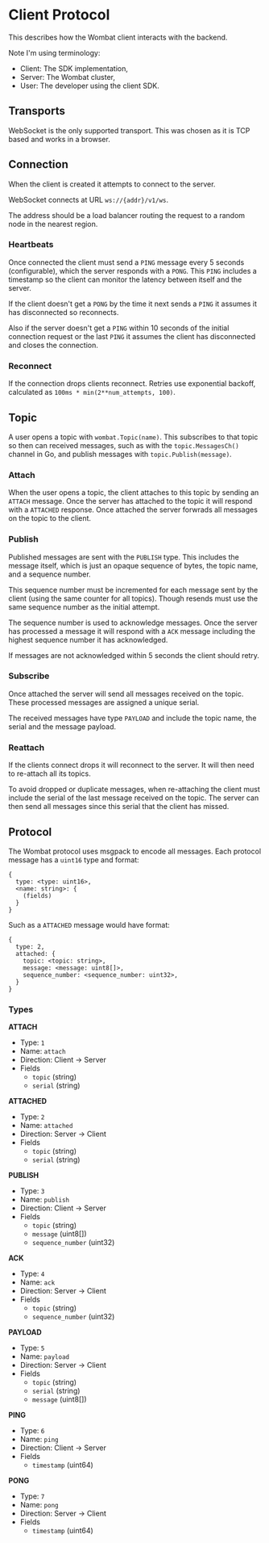 # Client Protocol
This describes how the Wombat client interacts with the backend.

Note I'm using terminology:
* Client: The SDK implementation,
* Server: The Wombat cluster,
* User: The developer using the client SDK.

## Transports
WebSocket is the only supported transport. This was chosen as it is TCP based
and works in a browser.

## Connection
When the client is created it attempts to connect to the server.

WebSocket connects at URL `ws://{addr}/v1/ws`.

The address should be a load balancer routing the request to a random node
in the nearest region.

### Heartbeats
Once connected the client must send a `PING` message every 5 seconds
(configurable), which the server responds with a `PONG`. This `PING` includes a
timestamp so the client can monitor the latency between itself and the server.

If the client doesn't get a `PONG` by the time it next sends a `PING` it assumes
it has disconnected so reconnects.

Also if the server doesn't get a `PING` within 10 seconds of the initial
connection request or the last `PING` it assumes the client has disconnected and
closes the connection.

### Reconnect
If the connection drops clients reconnect. Retries use exponential backoff,
calculated as `100ms * min(2**num_attempts, 100)`.

## Topic
A user opens a topic with `wombat.Topic(name)`. This subscribes to that topic
so then can received messages, such as with the `topic.MessagesCh()` channel
in Go, and publish messages with `topic.Publish(message)`.

### Attach
When the user opens a topic, the client attaches to this topic by sending an
`ATTACH` message. Once the server has attached to the topic it will respond with
a `ATTACHED` response. Once attached the server forwrads all messages on the
topic to the client.

### Publish
Published messages are sent with the `PUBLISH` type. This includes the message
itself, which is just an opaque sequence of bytes, the topic name, and a
sequence number.

This sequence number must be incremented for each message sent by the client
(using the same counter for all topics). Though resends must use the same
sequence number as the initial attempt.

The sequence number is used to acknowledge messages. Once the server has
processed a message it will respond with a `ACK` message including the
highest sequence number it has acknowledged.

If messages are not acknowledged within 5 seconds the client should retry.

### Subscribe
Once attached the server will send all messages received on the topic. These
processed messages are assigned a unique serial.

The received messages have type `PAYLOAD` and include the topic name, the
serial and the message payload.

### Reattach
If the clients connect drops it will reconnect to the server. It will then need
to re-attach all its topics.

To avoid dropped or duplicate messages, when re-attaching the client must
include the serial of the last message received on the topic. The server can
then send all messages since this serial that the client has missed.

## Protocol
The Wombat protocol uses msgpack to encode all messages. Each protocol message
has a `uint16` type and format:
```
{
  type: <type: uint16>,
  <name: string>: {
    (fields)
  }
}
```

Such as a `ATTACHED` message would have format:
```
{
  type: 2,
  attached: {
    topic: <topic: string>,
    message: <message: uint8[]>,
    sequence_number: <sequence_number: uint32>,
  }
}
```

### Types
**ATTACH**
* Type: `1`
* Name: `attach`
* Direction: Client -> Server
* Fields
  * `topic` (string)
  * `serial` (string)

**ATTACHED**
* Type: `2`
* Name: `attached`
* Direction: Server -> Client
* Fields
  * `topic` (string)
  * `serial` (string)

**PUBLISH**
* Type: `3`
* Name: `publish`
* Direction: Client -> Server
* Fields
  * `topic` (string)
  * `message` (uint8[])
  * `sequence_number` (uint32)

**ACK**
* Type: `4`
* Name: `ack`
* Direction: Server -> Client
* Fields
  * `topic` (string)
  * `sequence_number` (uint32)

**PAYLOAD**
* Type: `5`
* Name: `payload`
* Direction: Server -> Client
* Fields
  * `topic` (string)
  * `serial` (string)
  * `message` (uint8[])

**PING**
* Type: `6`
* Name: `ping`
* Direction: Client -> Server
* Fields
  * `timestamp` (uint64)

**PONG**
* Type: `7`
* Name: `pong`
* Direction: Server -> Client
* Fields
  * `timestamp` (uint64)
